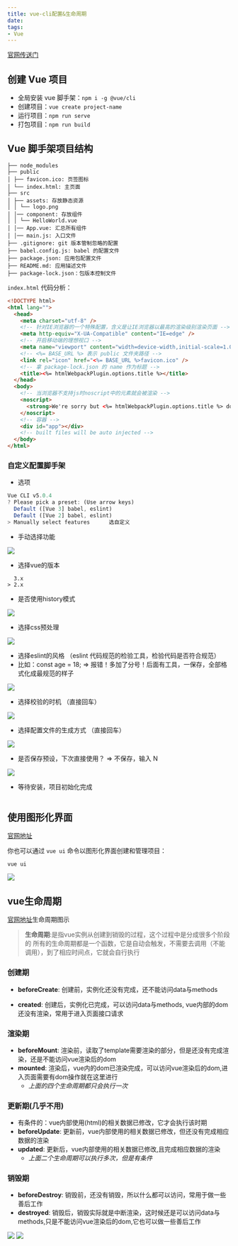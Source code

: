```yaml
---
title: vue-cli配置&生命周期
date: 
tags:
- Vue
---
```


[官网传送门](https://gitee.com/link?target=https%3A%2F%2Fcli.vuejs.org%2Fzh%2F)

## 创建 Vue 项目

- 全局安装 vue 脚手架：`npm i -g @vue/cli`
- 创建项目：`vue create project-name`
- 运行项目：`npm run serve`
- 打包项目：`npm run build`

## Vue 脚手架项目结构

```
├── node_modules
├── public
│ ├── favicon.ico: 页签图标
│ └── index.html: 主页面
├── src
│ ├── assets: 存放静态资源
│ │ └── logo.png
│ │── component: 存放组件
│ │ └── HelloWorld.vue
│ │── App.vue: 汇总所有组件
│ │── main.js: 入口文件
├── .gitignore: git 版本管制忽略的配置
├── babel.config.js: babel 的配置文件
├── package.json: 应用包配置文件
├── README.md: 应用描述文件
├── package-lock.json：包版本控制文件
```

`index.html` 代码分析：

```html
<!DOCTYPE html>
<html lang="">
  <head>
    <meta charset="utf-8" />
    <!-- 针对IE浏览器的一个特殊配置，含义是让IE浏览器以最高的渲染级别渲染页面 -->
    <meta http-equiv="X-UA-Compatible" content="IE=edge" />
    <!-- 开启移动端的理想视口 -->
    <meta name="viewport" content="width=device-width,initial-scale=1.0" />
    <!-- <%= BASE_URL %> 表示 public 文件夹路径 -->
    <link rel="icon" href="<%= BASE_URL %>favicon.ico" />
    <!-- 拿 package-lock.json 的 name 作为标题 -->
    <title><%= htmlWebpackPlugin.options.title %></title>
  </head>
  <body>
    <!-- 当浏览器不支持js时noscript中的元素就会被渲染 -->
    <noscript>
      <strong>We're sorry but <%= htmlWebpackPlugin.options.title %> doesn't work properly without JavaScript enabled. Please enable it to continue.</strong>
    </noscript>
    <!-- 容器 -->
    <div id="app"></div>
    <!-- built files will be auto injected -->
  </body>
</html>
```

### 自定义配置脚手架

- 选项

```JavaScript
Vue CLI v5.0.4
? Please pick a preset: (Use arrow keys)
  Default ([Vue 3] babel, eslint)
  Default ([Vue 2] babel, eslint)
> Manually select features      选自定义
```

- 手动选择功能

<img src="https://img-blog.csdnimg.cn/5d54c63f08eb48ff87d979f4adcc75dc.png"/>

- 选择vue的版本

```React
  3.x
> 2.x
```

- 是否使用history模式

<img src="https://img-blog.csdnimg.cn/19682e290f3742c090c760024299cd36.png"/>

- 选择css预处理

<img src="https://img-blog.csdnimg.cn/b0414cac76a149828cad6aec361a0b08.png"/>

- 选择eslint的风格 （eslint 代码规范的检验工具，检验代码是否符合规范）
- 比如：const age = 18;   =>  报错！多加了分号！后面有工具，一保存，全部格式化成最规范的样子

<img src="https://img-blog.csdnimg.cn/c7d1bdc974754a4aa4a1ad5b927fc8a5.png"/>

- 选择校验的时机 （直接回车）

<img src="https://img-blog.csdnimg.cn/8507ca3e6b454869be8bed0f4efde4cd.png"/>

- 选择配置文件的生成方式 （直接回车）

<img src="https://img-blog.csdnimg.cn/91112fcce41a465fb37ae956f5b9ec4e.png"/>

- 是否保存预设，下次直接使用？  =>   不保存，输入 N

<img src="https://img-blog.csdnimg.cn/14597838756247d4b3b049f97e103117.png"/>

- 等待安装，项目初始化完成

<img src=""/>

## 使用图形化界面
[官网地址](https://cli.vuejs.org/zh/guide/creating-a-project.html#使用图形化界面)

你也可以通过 `vue ui` 命令以图形化界面创建和管理项目：

```
vue ui
```
<img src="https://img-blog.csdnimg.cn/beab9f30eb874938862da3889615ee18.png"/>


## vue生命周期

[官网地址](https://v2.cn.vuejs.org/v2/guide/instance.html#)生命周期图示

> **生命周期**:是指vue实例从创建到销毁的过程，这个过程中是分成很多个阶段的 所有的生命周期都是一个函数，它是自动会触发，不需要去调用（不能调用），到了相应时间点，它就会自行执行



### 创建期

- **beforeCreate**: 创建前，实例化还没有完成，还不能访问data与methods

- **created**: 创建后，实例化已完成，可以访问data与methods,  vue内部的dom还没有渲染，常用于进入页面接口请求

### 渲染期 

- **beforeMount**: 渲染前，读取了template需要渲染的部分，但是还没有完成渲染，还是不能访问vue渲染后的dom
- **mounted**: 渲染后，vue内的dom已渲染完成，可以访问vue渲染后的dom,进入页面需要有dom操作就在这里进行
  -   *上面的四个生命周期都只会执行一次*

### 更新期(几乎不用)

- 有条件的：vue内部使用(html)的相关数据已修改，它才会执行该时期
- **beforeUpdate**: 更新前，vue内部使用的相关数据已修改，但还没有完成相应数据的渲染
- **updated**: 更新后，vue内部使用的相关数据已修改,且完成相应数据的渲染
  - *上面二个生命周期可以执行多次，但是有条件*

### 销毁期

-  **beforeDestroy**: 销毁前，还没有销毁，所以什么都可以访问，常用于做一些善后工作
-  **destroyed**: 销毁后，销毁实际就是中断渲染，这时候还是可以访问data与methods,只是不能访问vue渲染后的dom,它也可以做一些善后工作



<img src="https://img-blog.csdnimg.cn/e64b351c90304045a8d5ac7e6fd98492.png"/>



<img src="https://img-blog.csdnimg.cn/41930805e1d340fa855decfeafaeaceb.png"/>

